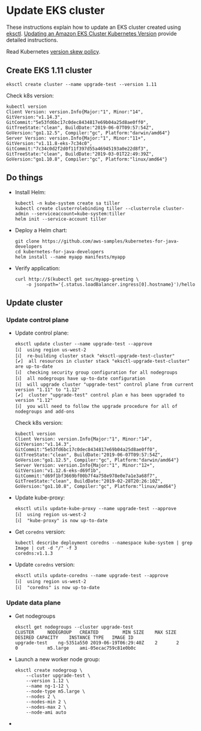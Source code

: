 # Update EKS cluster

These instructions explain how to update an EKS cluster created using [eksctl](https://eksctl.io). [Updating an Amazon EKS Cluster Kubernetes Version](https://docs.aws.amazon.com/eks/latest/userguide/update-cluster.html) provide detailed instructions.

Read Kubernetes [version skew policy](https://kubernetes.io/docs/setup/release/version-skew-policy/).

## Create EKS 1.11 cluster

```
eksctl create cluster --name upgrade-test --version 1.11
```

Check k8s version:

```
kubectl version
Client Version: version.Info{Major:"1", Minor:"14", GitVersion:"v1.14.3", GitCommit:"5e53fd6bc17c0dec8434817e69b04a25d8ae0ff0", GitTreeState:"clean", BuildDate:"2019-06-07T09:57:54Z", GoVersion:"go1.12.5", Compiler:"gc", Platform:"darwin/amd64"}
Server Version: version.Info{Major:"1", Minor:"11+", GitVersion:"v1.11.8-eks-7c34c0", GitCommit:"7c34c0d2f2d0f11f397d55a46945193a0e22d8f3", GitTreeState:"clean", BuildDate:"2019-03-01T22:49:39Z", GoVersion:"go1.10.8", Compiler:"gc", Platform:"linux/amd64"}
```

## Do things

- Install Helm:

	```
	kubectl -n kube-system create sa tiller
	kubectl create clusterrolebinding tiller --clusterrole cluster-admin --serviceaccount=kube-system:tiller
	helm init --service-account tiller
	```

- Deploy a Helm chart:

	```
	git clone https://github.com/aws-samples/kubernetes-for-java-developers
	cd kubernetes-for-java-developers
	helm install --name myapp manifests/myapp
	```

- Verify application:

	```
	curl http://$(kubectl get svc/myapp-greeting \
		-o jsonpath='{.status.loadBalancer.ingress[0].hostname}')/hello
	```

## Update cluster

### Update control plane

- Update control plane:

	```
	eksctl update cluster --name upgrade-test --approve
	[ℹ]  using region us-west-2
	[ℹ]  re-building cluster stack "eksctl-upgrade-test-cluster"
	[✔]  all resources in cluster stack "eksctl-upgrade-test-cluster" are up-to-date
	[ℹ]  checking security group configuration for all nodegroups
	[ℹ]  all nodegroups have up-to-date configuration
	[ℹ]  will upgrade cluster "upgrade-test" control plane from current version "1.11" to "1.12"
	[✔]  cluster "upgrade-test" control plan e has been upgraded to version "1.12"
	[ℹ]  you will need to follow the upgrade procedure for all of nodegroups and add-ons
	```

	Check k8s version:

	```
	kubectl version
	Client Version: version.Info{Major:"1", Minor:"14", GitVersion:"v1.14.3", GitCommit:"5e53fd6bc17c0dec8434817e69b04a25d8ae0ff0", GitTreeState:"clean", BuildDate:"2019-06-07T09:57:54Z", GoVersion:"go1.12.5", Compiler:"gc", Platform:"darwin/amd64"}
	Server Version: version.Info{Major:"1", Minor:"12+", GitVersion:"v1.12.6-eks-d69f1b", GitCommit:"d69f1bf3669bf00b7f4a758e978e0e7a1e3a68f7", GitTreeState:"clean", BuildDate:"2019-02-28T20:26:10Z", GoVersion:"go1.10.8", Compiler:"gc", Platform:"linux/amd64"}
	```

- Update kube-proxy:

	```
	eksctl utils update-kube-proxy --name upgrade-test --approve
	[ℹ]  using region us-west-2
	[ℹ]  "kube-proxy" is now up-to-date
	```

- Get `coredns` version:

	```
	kubectl describe deployment coredns --namespace kube-system | grep Image | cut -d "/" -f 3
	coredns:v1.1.3
	```

- Update `coredns` version:

	```
	eksctl utils update-coredns --name upgrade-test --approve
	[ℹ]  using region us-west-2
	[ℹ]  "coredns" is now up-to-date
	```

### Update data plane

- Get nodegroups

	```
	eksctl get nodegroups --cluster upgrade-test 
	CLUSTER		NODEGROUP	CREATED			MIN SIZE	MAX SIZE	DESIRED CAPACITY	INSTANCE TYPE	IMAGE ID
	upgrade-test	ng-5351a550	2019-06-19T06:29:40Z	2		2		0			m5.large	ami-05ecac759c81e0b0c
	```

- Launch a new worker node group:

	```
	eksctl create nodegroup \
		--cluster upgrade-test \
		--version 1.12 \
		--name ng-1-12 \
		--node-type m5.large \
		--nodes 2 \
		--nodes-min 2 \
		--nodes-max 2 \
		--node-ami auto
	```

- 
